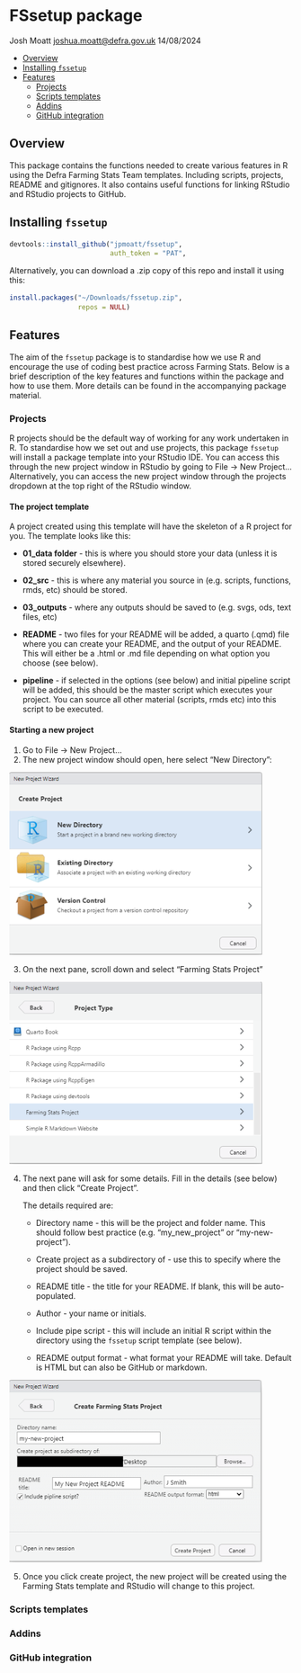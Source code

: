 FSsetup package
================
Josh Moatt <joshua.moatt@defra.gov.uk>
14/08/2024

- <a href="#overview" id="toc-overview">Overview</a>
- <a href="#installing-fssetup" id="toc-installing-fssetup">Installing
  <code>fssetup</code></a>
- <a href="#features" id="toc-features">Features</a>
  - <a href="#projects" id="toc-projects">Projects</a>
  - <a href="#scripts-templates" id="toc-scripts-templates">Scripts
    templates</a>
  - <a href="#addins" id="toc-addins">Addins</a>
  - <a href="#github-integration" id="toc-github-integration">GitHub
    integration</a>

## Overview

This package contains the functions needed to create various features in
R using the Defra Farming Stats Team templates. Including scripts,
projects, README and gitignores. It also contains useful functions for
linking RStudio and RStudio projects to GitHub.

## Installing `fssetup`

``` r
devtools::install_github("jpmoatt/fssetup",
                         auth_token = "PAT",
```

Alternatively, you can download a .zip copy of this repo and install it
using this:

``` r
install.packages("~/Downloads/fssetup.zip",
                 repos = NULL)
```

## Features

The aim of the `fssetup` package is to standardise how we use R and
encourage the use of coding best practice across Farming Stats. Below is
a brief description of the key features and functions within the package
and how to use them. More details can be found in the accompanying
package material.

### Projects

R projects should be the default way of working for any work undertaken
in R. To standardise how we set out and use projects, this package
`fssetup` will install a package template into your RStudio IDE. You can
access this through the new project window in RStudio by going to File
-\> New Project… Alternatively, you can access the new project window
through the projects dropdown at the top right of the RStudio window.

#### The project template

A project created using this template will have the skeleton of a R
project for you. The template looks like this:

- **01_data folder** - this is where you should store your data (unless
  it is stored securely elsewhere).

- **02_src** - this is where any material you source in (e.g. scripts,
  functions, rmds, etc) should be stored.

- **03_outputs** - where any outputs should be saved to (e.g. svgs, ods,
  text files, etc)

- **README** - two files for your README will be added, a quarto (.qmd)
  file where you can create your README, and the output of your README.
  This will either be a .html or .md file depending on what option you
  choose (see below).

- **pipeline** - if selected in the options (see below) and initial
  pipeline script will be added, this should be the master script which
  executes your project. You can source all other material (scripts,
  rmds etc) into this script to be executed.

#### Starting a new project

1.  Go to File -\> New Project…
2.  The new project window should open, here select “New Directory”:

<img src="readme%20images/new_project_1.png" width="450" />

3.  On the next pane, scroll down and select “Farming Stats Project”

<img src="readme%20images/new_project_2.png" width="450" />

4.  The next pane will ask for some details. Fill in the details (see
    below) and then click “Create Project”.  
      
    The details required are:
    - Directory name - this will be the project and folder name. This
      should follow best practice (e.g. “my_new_project” or
      “my-new-project”).

    - Create project as a subdirectory of - use this to specify where
      the project should be saved.

    - README title - the title for your README. If blank, this will be
      auto-populated.

    - Author - your name or initials.

    - Include pipe script - this will include an initial R script within
      the directory using the `fssetup` script template (see below).

    - README output format - what format your README will take. Default
      is HTML but can also be GitHub or markdown.

<img src="readme%20images/new_project_3.png" width="450" />

5.  Once you click create project, the new project will be created using
    the Farming Stats template and RStudio will change to this project.

### Scripts templates

### Addins

### GitHub integration
